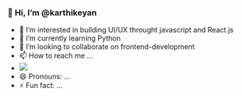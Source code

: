 ### 👋 Hi, I’m @karthikeyan

- 👀 I’m interested in building UI/UX throught javascript and React.js
- 🌱 I’m currently learning Python
- 💞️ I’m looking to collaborate on frontend-development
- 📫 How to reach me ...
- [<img src="https://img.shields.io/badge/LinkedIn-0077B5?style=for-the-badge&logo=linkedin&logoColor=white" />](https://www.linkedin.com/in/karthikeyan-frontend/)
- 😄 Pronouns: ...
- ⚡ Fun fact: ...

<!---
karthikeyan-git300/karthikeyan-git300 is a ✨ special ✨ repository because its `README.md` (this file) appears on your GitHub profile.
You can click the Preview link to take a look at your changes.
--->
